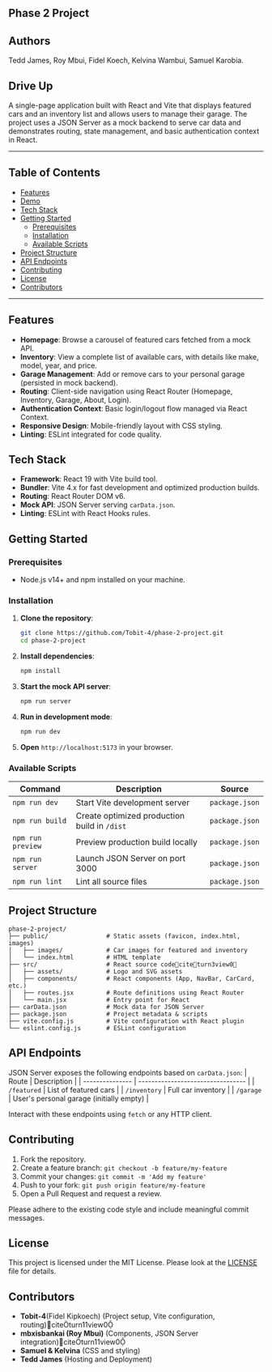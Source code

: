 ## Phase 2 Project

## Authors
Tedd James,
Roy Mbui,
Fidel Koech,
Kelvina Wambui,
Samuel Karobia.

## Drive Up

A single-page application built with React and Vite that displays featured cars and an inventory list and allows users to manage their garage. The project uses a JSON Server as a mock backend to serve car data and demonstrates routing, state management, and basic authentication context in React.

---

## Table of Contents
- [Features](#features)
- [Demo](#demo)
- [Tech Stack](#tech-stack)
- [Getting Started](#getting-started)
  - [Prerequisites](#prerequisites)
  - [Installation](#installation)
  - [Available Scripts](#available-scripts)
- [Project Structure](#project-structure)
- [API Endpoints](#api-endpoints)
- [Contributing](#contributing)
- [License](#license)
- [Contributors](#contributors)

---

## Features
- **Homepage**: Browse a carousel of featured cars fetched from a mock API.
- **Inventory**: View a complete list of available cars, with details like make, model, year, and price.
- **Garage Management**: Add or remove cars to your personal garage (persisted in mock backend).
- **Routing**: Client-side navigation using React Router (Homepage, Inventory, Garage, About, Login).
- **Authentication Context**: Basic login/logout flow managed via React Context.
- **Responsive Design**: Mobile-friendly layout with CSS styling.
- **Linting**: ESLint integrated for code quality.

## Tech Stack
- **Framework**: React 19 with Vite build tool.
- **Bundler**: Vite 4.x for fast development and optimized production builds.
- **Routing**: React Router DOM v6.
- **Mock API**: JSON Server serving `carData.json`.
- **Linting**: ESLint with React Hooks rules.

## Getting Started

### Prerequisites
- Node.js v14+ and npm installed on your machine.

### Installation
1. **Clone the repository**:
   ```bash
   git clone https://github.com/Tobit-4/phase-2-project.git
   cd phase-2-project
   ```
2. **Install dependencies**:
   ```bash
   npm install
   ```
3. **Start the mock API server**:
   ```bash
   npm run server
   ```
4. **Run in development mode**:
   ```bash
   npm run dev
   ```
5. **Open** `http://localhost:5173` in your browser.

### Available Scripts
| Command           | Description                                  | Source                                 |
| ----------------- | -------------------------------------------- | -------------------------------------- |
| `npm run dev`     | Start Vite development server                | `package.json`                         |
| `npm run build`   | Create optimized production build in `/dist` | `package.json`                         |
| `npm run preview` | Preview production build locally             | `package.json`                         |
| `npm run server`  | Launch JSON Server on port 3000              | `package.json`                         |
| `npm run lint`    | Lint all source files                        | `package.json`                         |

## Project Structure
```
phase-2-project/
├── public/                # Static assets (favicon, index.html, images)
│   ├── images/            # Car images for featured and inventory
│   └── index.html         # HTML template
├── src/                   # React source codeciteturn3view0
│   ├── assets/            # Logo and SVG assets
│   ├── components/        # React components (App, NavBar, CarCard, etc.)
│   ├── routes.jsx         # Route definitions using React Router
│   └── main.jsx           # Entry point for React
├── carData.json           # Mock data for JSON Server
├── package.json           # Project metadata & scripts
├── vite.config.js         # Vite configuration with React plugin
└── eslint.config.js       # ESLint configuration
```

## API Endpoints
JSON Server exposes the following endpoints based on `carData.json`:
| Route           | Description                       |
| --------------- | --------------------------------- |
| `/featured`     | List of featured cars             |
| `/inventory`    | Full car inventory                |
| `/garage`       | User's personal garage (initially empty) |

Interact with these endpoints using `fetch` or any HTTP client.

## Contributing
1. Fork the repository.
2. Create a feature branch: `git checkout -b feature/my-feature`
3. Commit your changes: `git commit -m 'Add my feature'`
4. Push to your fork: `git push origin feature/my-feature`
5. Open a Pull Request and request a review.

Please adhere to the existing code style and include meaningful commit messages.

## License
This project is licensed under the MIT License. Please look at the [LICENSE](LICENSE) file for details.

## Contributors
- **Tobit-4**(Fidel Kipkoech) (Project setup, Vite configuration, routing)citeturn11view0
- **mbxisbankai (Roy Mbui)** (Components, JSON Server integration)citeturn11view0
- **Samuel & Kelvina** (CSS and styling)
- **Tedd James** (Hosting and Deployment)
